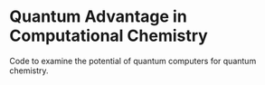 # Quantum Advantage in Computational Chemistry

Code to examine the potential of quantum computers for quantum chemistry. 